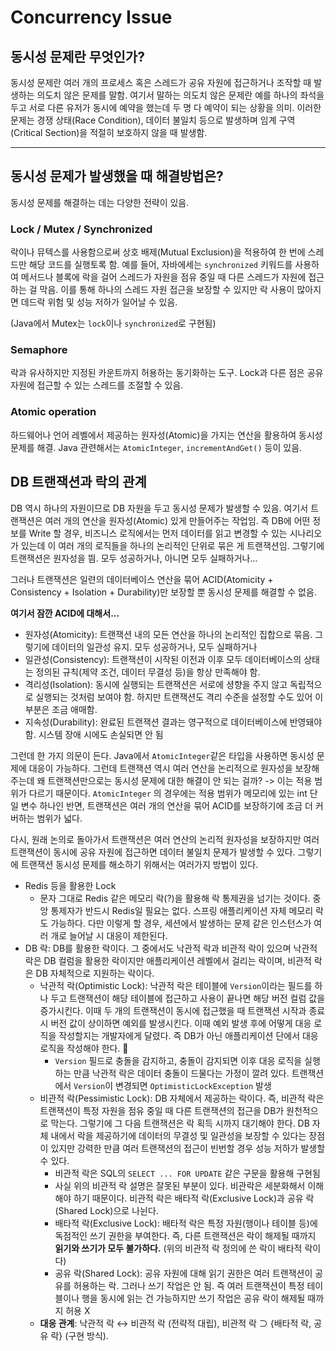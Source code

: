 # Concurrency Issue

## 동시성 문제란 무엇인가?

동시성 문제란 여러 개의 프로세스 혹은 스레드가 공유 자원에 접근하거나 조작할 때 발생하는 의도치 않은 문제를 말함. 여기서 말하는 의도치 않은 문제란 예를 하나의 좌석을 두고 서로 다른 유저가 동시에 예약을 했는데 두 명 다 예약이 되는 상황을 의미. 이러한 문제는 경쟁 상태(Race Condition), 데이터 불일치 등으로 발생하며 임계 구역(Critical Section)을 적절히 보호하지 않을 때 발생함.

---
## 동시성 문제가 발생했을 때 해결방법은?

동시성 문제를 해결하는 데는 다양한 전략이 있음.

### Lock / Mutex / Synchronized
락이나 뮤텍스를 사용함으로써 상호 배제(Mutual Exclusion)을 적용하여 한 번에 스레드만 해당 코드를 실행토록 함. 예를 들어, 자바에세는 `synchronized` 키워드를 사용하여 메서드나 블록에 락을 걸어 스레드가 자원을 점유 중일 때 다른 스레드가 자원에 접근하는 걸 막음. 이를 통해 하나의 스레드 자원 접근을 보장할 수 있지만 락 사용이 많아지면 데드락 위험 및 성능 저하가 일어날 수 있음. 

(Java에서 Mutex는 `lock`이나 `synchronized`로 구현됨)

### Semaphore
락과 유사하지만 지정된 카운트까지 허용하는 동기화하는 도구. Lock과 다른 점은 공유 자원에 접근할 수 있는 스레드를 조절할 수 있음. 

### Atomic operation
하드웨어나 언어 레벨에서 제공하는 원자성(Atomic)을 가지는 연산을 활용하여 동시성 문제를 해결. Java 관련해서는  `AtomicInteger`, `incrementAndGet()` 등이 있음.


## DB 트랜잭션과 락의 관계
DB 역시 하나의 자원이므로 DB 자원을 두고 동시성 문제가 발생할 수 있음. 여기서 트랜잭션은 여러 개의 연산을 원자성(Atomic) 있게 만들어주는 작업임. 즉 DB에 어떤 정보를 Write 할 경우, 비즈니스 로직에서는 먼저 데이터를 읽고 변경할 수 있는 시나리오가 있는데 이 여러 개의 로직들을 하나의 논리적인 단위로 묶은 게 트랜잭션임. 그렇기에 트랜잭션은 원자성을 띔. 모두 성공하거나, 아니면 모두 실패하거나... 

그러나 트랜잭션은 일련의 데이터베이스 연산을 묶어 ACID(Atomicity + Consistency + Isolation + Durability)만 보장할 뿐 동시성 문제를 해결할 수 없음. 

**여기서 잠깐 ACID에 대해서...**
* 원자성(Atomicity): 트랜잭션 내의 모든 연산을 하나의 논리적인 집합으로 묶음. 그렇기에 데이터의 일관성 유지. 모두 성공하거나, 모두 실패하거나
* 일관성(Consistency): 트랜잭션이 시작된 이전과 이후 모두 데이터베이스의 상태는 정의된 규칙(제약 조건, 데이터 무결성 등)을 항상 만족해야 함.
* 격리성(Isolation): 동시에 실행되는 트랜잭션은 서로에 셩향을 주지 않고 독립적으로 실행되는 것처럼 보여야 함. 하지만 트랜잭션도 격리 수준을 설정할 수도 있어 이 부분은 조금 애매함.
* 지속성(Durability): 완료된 트랜잭션 결과는 영구적으로 데이터베이스에 반영돼야 함. 시스템 장애 시에도 손실되면 안 됨

그런데 한 가지 의문이 든다. Java에서 `AtomicInteger`같은 타입을 사용하면 동시성 문제에 대응이 가능하다. 그런데 트랜잭션 역시 여러 연산을 논리적으로 원자성을 보장해주는데 왜 트랜잭션만으로는 동시성 문제에 대한 해결이 안 되는 걸까?
-> 이는 적용 범위가 다르기 때문이다. `AtomicInteger` 의 경우에는 적용 범위가 메모리에 있는 int 단일 변수 하나인 반면, 트랜잭션은 여러 개의 연산을 묶어 ACID를 보장하기에 조금 더 커버하는 범위가 넓다.

다시, 원래 논의로 돌아가서 트랜잭션은 여러 연산의 논리적 원자성을 보장하지만 여러 트랜잭션이 동시에 공유 자원에 접근하면 데이터 불일치 문제가 발생할 수 있다. 그렇기에 트랜잭션 동시성 문제를 해소하기 위해서는 여러가지 방법이 있다.
* Redis 등을 활용한 Lock
	* 문자 그대로 Redis 같은 메모리 락(?)을 활용해 락 통제권을 넘기는 것이다. 중앙 통제자가 반드시 Redis일 필요는 없다. 스프링 애플리케이션 자체 메모리 락도 가능하다. 다만 이렇게 할 경우, 세션에서 발생하는 문제 같은 인스턴스가 여러 개로 늘어날 시 대응이 제한된다.
* DB 락: DB를 활용한 락이다. 그 중에서도 낙관적 락과 비관적 락이 있으며 낙관적 락은 DB 컬럼을 활용한 락이지만 애플리케이션 레벨에서 걸리는 락이며, 비관적 락은 DB 자체적으로 지원하는 락이다.
	* 낙관적 락(Optimistic Lock): 낙관적 락은 테이블에 `Version`이라는 필드를 하나 두고 트랜잭션이 해당 테이블에 접근하고 사용이 끝나면 해당 버전 컬럼 값을 증가시킨다. 이때 두 개의 트랜잭션이 동시에 접근했을 때 트랜잭션 시작과 종료 시 버전 값이 상이하면 예외를 발생시킨다. 이때 예외 발생 후에 어떻게 대응 로직을 작성할지는 개발자에게 달렸다. 즉 DB가 아닌 애플리케이션 단에서 대응 로직을 작성해야 한다. 
		* `Version` 필드로 충돌을 감지하고, 충돌이 감지되면 이후 대응 로직을 실행하는 만큼 낙관적 락은 데이터 충돌이 드물다는 가정이 깔려 있다. 트랜잭션에서 `Version`이 변경되면  `OptimisticLockException` 발생
	* 비관적 락(Pessimistic Lock): DB 자체에서 제공하는 락이다. 즉, 비관적 락은 트랜잭션이 특정 자원을 점유 중일 때 다른 트랜잭션의 접근을 DB가 원천적으로 막는다. 그렇기에 그 다음 트랜잭션은 락 획득 시까지 대기해야 한다. DB 자체 내에서 락을 제공하기에 데이터의 무결성 및 일관성을 보장할 수 있다는 장점이 있지만 강력한 만큼 여러 트랜잭션의 접근이 빈번할 경우 성능 저하가 발생할 수 있다.
		* 비관적 락은 SQL의 `SELECT ... FOR UPDATE` 같은 구문을 활용해 구현됨
		* 사실 위의 비관적 락 설명은 잘못된 부분이 있다. 비관락은 세분화해서 이해해야 하기 때문이다. 비관적 락은 배타적 락(Exclusive Lock)과 공유 락(Shared Lock)으로 나뉜다.
		* 배타적 락(Exclusive Lock): 배타적 락은 특정 자원(행이나 테이블 등)에 독점적인 쓰기 권한을 부여한다. 즉, 다른 트랜잭션은 락이 해제될 때까지 **읽기와 쓰기가 모두 불가하다.**  (위의 비관적 락 정의에 쓴 락이 배타적 락이다)
		* 공유 락(Shared Lock): 공유 자원에 대해 읽기 권한은 여러 트랜잭션이 공유를 허용하는 락. 그러나 쓰기 작업은 안 됨. 즉 여러 트랜잭션이 특정 테이블이나 행을 동시에 읽는 건 가능하지만 쓰기 작업은 공유 락이 해제될 때까지 허용 X
	* **대응 관계**: 낙관적 락 ↔ 비관적 락 (전략적 대립), 비관적 락 ⊃ {배타적 락, 공유 락} (구현 방식).
